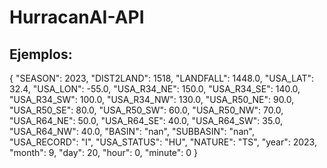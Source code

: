 # HurracanAI-API


## Ejemplos:

{
  "SEASON": 2023,
  "DIST2LAND": 1518,
  "LANDFALL": 1448.0,
  "USA_LAT": 32.4,
  "USA_LON": -55.0,
  "USA_R34_NE": 150.0,
  "USA_R34_SE": 140.0,
  "USA_R34_SW": 100.0,
  "USA_R34_NW": 130.0,
  "USA_R50_NE": 90.0,
  "USA_R50_SE": 80.0,
  "USA_R50_SW": 60.0,
  "USA_R50_NW": 70.0,
  "USA_R64_NE": 50.0,
  "USA_R64_SE": 40.0,
  "USA_R64_SW": 35.0,
  "USA_R64_NW": 40.0,
  "BASIN": "nan",
  "SUBBASIN": "nan",
  "USA_RECORD": "I",
  "USA_STATUS": "HU",
  "NATURE": "TS",
  "year": 2023,
  "month": 9,
  "day": 20,
  "hour": 0,
  "minute": 0
}
